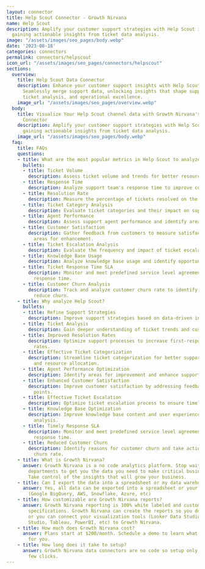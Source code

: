 ```yaml
---
layout: connector
title: Help Scout Connector - Growth Nirvana
name: Help Scout
description: Amplify your customer support strategies with Help Scout integration,
  gaining actionable insights from ticket data analysis.
image: "/assets/images/seo_pages/body.webp"
date: '2023-08-18'
categories: connectors
permalink: connectors/helpscout
icon_url: "/assets/images/seo_pages/connectors/helpscout"
sections:
  overview:
    title: Help Scout Data Connector
    description: Enhance your customer support insights with Help Scout integration.
      Seamlessly merge support data, unlocking insights that shape support strategies,
      ticket analysis, and operational excellence.
    image_url: "/assets/images/seo_pages/overview.webp"
  body:
    title: Visualize Your Help Scout channel data with Growth Nirvana's Help Scout
      Connector
    description: Amplify your customer support strategies with Help Scout integration,
      gaining actionable insights from ticket data analysis.
    image_url: "/assets/images/seo_pages/body.webp"
  faq:
    title: FAQs
    questions:
    - title: What are the most popular metrics in Help Scout to analyze?
      bullets:
      - title: Ticket Volume
        description: Assess ticket volume and trends for better resource allocation.
      - title: Response Time
        description: Analyze support team's response time to improve customer satisfaction.
      - title: Resolution Rate
        description: Measure the percentage of tickets resolved on the first response.
      - title: Ticket Category Analysis
        description: Evaluate ticket categories and their impact on support workload.
      - title: Agent Performance
        description: Assess support agent performance and identify areas for improvement.
      - title: Customer Satisfaction
        description: Gather feedback from customers to measure satisfaction and identify
          areas for enhancement.
      - title: Ticket Escalation Analysis
        description: Evaluate the frequency and impact of ticket escalations.
      - title: Knowledge Base Usage
        description: Analyze knowledge base usage and identify opportunities for improvement.
      - title: Ticket Response Time SLA
        description: Monitor and meet predefined service level agreement for ticket
          response time.
      - title: Customer Churn Analysis
        description: Track and analyze customer churn rate to identify patterns and
          reduce churn.
    - title: Why analyze Help Scout?
      bullets:
      - title: Refine Support Strategies
        description: Improve support strategies based on data-driven insights.
      - title: Ticket Analysis
        description: Gain deeper understanding of ticket trends and customer preferences.
      - title: Improved Resolution Rates
        description: Optimize support processes to increase first-response resolution
          rates.
      - title: Effective Ticket Categorization
        description: Streamline ticket categorization for better support workflow
          and resource allocation.
      - title: Agent Performance Optimization
        description: Identify areas for improvement and enhance support agent performance.
      - title: Enhanced Customer Satisfaction
        description: Improve customer satisfaction by addressing feedback and pain
          points.
      - title: Effective Ticket Escalation
        description: Optimize ticket escalation process to ensure timely resolution.
      - title: Knowledge Base Optimization
        description: Improve knowledge base content and user experience based on usage
          analysis.
      - title: Timely Response SLA
        description: Monitor and meet predefined service level agreement for ticket
          response time.
      - title: Reduced Customer Churn
        description: Identify reasons for customer churn and take actions to reduce
          churn rate.
    - title: What is Growth Nirvana?
      answer: Growth Nirvana is a no code analytics platform. Stop waiting for other
        departments to get you the data you need to make critical business decisions.
        Take control of the insights that will grow your business.
    - title: Can I export the data into a spreadsheet or my data warehouse?
      answer: Yes, all data can be exported into a spreadsheet or your data warehouse
        (Google BigQuery, AWS, Snowflake, Azure, etc)
    - title: How customizable are Growth Nirvana reports?
      answer: Growth Nirvana reporting is 100% white labeled and customized to your
        specifications. Growth Nirvana can create the reports so you don’t have to
        or you can connect your visualization tools (Looker Data Studio/Google Data
        Studio, Tableau, PowerBI, etc) to Growth Nirvana.
    - title: How much does Growth Nirvana cost?
      answer: Plans start at $200/month. Schedule a demo to learn what plan is best
        for you.
    - title: How long does it take to setup?
      answer: Growth Nirvana data connectors are no code so setup only requires a
        few clicks.
---
```

